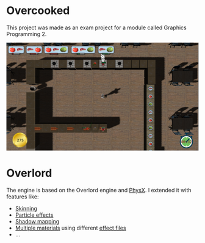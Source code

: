 # Overcooked
This project was made as an exam project for a module called Graphics Programming 2.

![Overcooked](Overcooked.png)

# Overlord
The engine is based on the Overlord engine and [PhysX](https://gameworksdocs.nvidia.com/PhysX/4.0/documentation/PhysXGuide/Index.html). I extended it with features like:
* [Skinning](OverlordEngine/MeshFilter.h)
* [Particle effects](OverlordEngine/ParticleEmitterComponent.h)
* [Shadow mapping](OverlordEngine/ShadowMapRenderer.h)
* [Multiple materials](OverlordProject/Materials) using different [effect files](OverlordProject/Resources/Effects)
* ...

